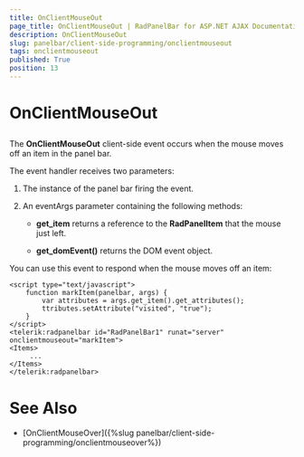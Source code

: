 ```yaml
---
title: OnClientMouseOut
page_title: OnClientMouseOut | RadPanelBar for ASP.NET AJAX Documentation
description: OnClientMouseOut
slug: panelbar/client-side-programming/onclientmouseout
tags: onclientmouseout
published: True
position: 13
---
```


# OnClientMouseOut



## 

The **OnClientMouseOut** client-side event occurs when the mouse moves off an item in the panel bar.

The event handler receives two parameters:

1. The instance of the panel bar firing the event.

1. An eventArgs parameter containing the following methods:

	* **get_item** returns a reference to the **RadPanelItem** that the mouse just left.

	* **get_domEvent()** returns the DOM event object.

You can use this event to respond when the mouse moves off an item:

````ASPNET
<script type="text/javascript">
    function markItem(panelbar, args) {
        var attributes = args.get_item().get_attributes();
        ttributes.setAttribute("visited", "true");
    }
</script>
<telerik:radpanelbar id="RadPanelBar1" runat="server" onclientmouseout="markItem">    
<Items>
     ...    
</Items>
</telerik:radpanelbar>
````



# See Also

 * [OnClientMouseOver]({%slug panelbar/client-side-programming/onclientmouseover%})
